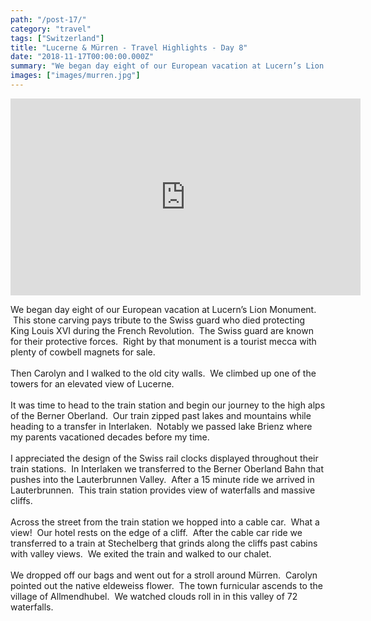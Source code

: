 ```yaml
---
path: "/post-17/"
category: "travel"
tags: ["Switzerland"]
title: "Lucerne & Mürren - Travel Highlights - Day 8"
date: "2018-11-17T00:00:00.000Z"
summary: "We began day eight of our European vacation at Lucern’s Lion Monument. This stone carving...."
images: ["images/murren.jpg"]
---
```


<iframe allow="accelerometer; autoplay; encrypted-media; gyroscope; picture-in-picture" allowfullscreen="" frameborder="0" height="315" src="https://www.youtube.com/embed/lcrLZGJb-fI" width="560"></iframe>

We began day eight of our European vacation at Lucern’s Lion Monument. &nbsp;This stone carving pays tribute to the Swiss guard who died protecting King Louis XVI during the French Revolution. &nbsp;The Swiss guard are known for their protective forces. &nbsp;Right by that monument is a tourist mecca with plenty of cowbell magnets for sale. <br />
<br />
Then Carolyn and I walked to the old city walls. &nbsp;We climbed up one of the towers for an elevated view of Lucerne. <br />
<br />
It was time to head to the train station and begin our journey to the high alps of the Berner Oberland. &nbsp;Our train zipped past lakes and mountains while heading to a transfer in Interlaken. &nbsp;Notably we passed lake Brienz where my parents vacationed decades before my time. <br />
<br />
I appreciated the design of the Swiss rail clocks displayed throughout their train stations. &nbsp;In Interlaken we transferred to the Berner Oberland Bahn that pushes into the Lauterbrunnen Valley. &nbsp;After a 15 minute ride we arrived in Lauterbrunnen. &nbsp;This train station provides view of waterfalls and massive cliffs. <br />
<br />
Across the street from the train station we hopped into a cable car. &nbsp;What a view! &nbsp;Our hotel rests on the edge of a cliff. &nbsp;After the cable car ride we transferred to a train at Stechelberg that grinds along the cliffs past cabins with valley views. &nbsp;We exited the train and walked to our chalet.<br />
<br />
We dropped off our bags and went out for a stroll around Mürren. &nbsp;Carolyn pointed out the native eldeweiss flower. &nbsp;The town furnicular ascends to the village of Allmendhubel. &nbsp;We watched clouds roll in in this valley of 72 waterfalls.
